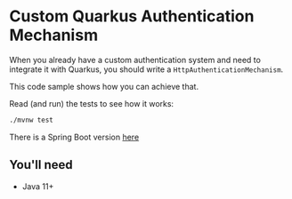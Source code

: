 # Custom Quarkus Authentication Mechanism

When you already have a custom authentication system and need to integrate it
with Quarkus, you should write a `HttpAuthenticationMechanism`.

This code sample shows how you can achieve that.

Read (and run) the tests to see how it works:

```bash
./mvnw test
```

There is a Spring Boot version [here](../../spring/custom-security-authentication-filter)

## You'll need

- Java 11+
